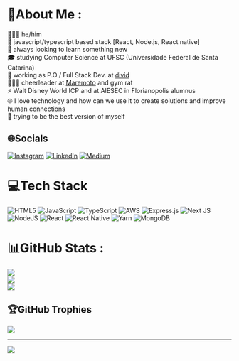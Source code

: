 # 💫About Me :

👨🏽‍💻 he/him  
🧩 javascript/typescript based stack [React, Node.js, React native]  
🚀 always looking to learn something new  
🎓 studying Computer Science at UFSC (Universidade Federal de Santa Catarina)  
💼 working as P.O / Full Stack Dev. at [divid](www.divid.com.br)  
🤸🏽‍♂️ cheerleader at [Maremoto](https://www.instagram.com/maremotocheer/) and gym rat  
⚡ Walt Disney World ICP and at AIESEC in Florianopolis alumnus  
🌐 I love technology and how can we use it to create solutions and improve human connections  
🎉 trying to be the best version of myself  


## 🌐Socials
[![Instagram](https://img.shields.io/badge/Instagram-%23E4405F.svg?logo=Instagram&logoColor=white)](https://instagram.com/fe.camposs) [![LinkedIn](https://img.shields.io/badge/LinkedIn-%230077B5.svg?logo=linkedin&logoColor=white)](https://linkedin.com/in/felipecampossantos) [![Medium](https://img.shields.io/badge/Medium-12100E?logo=medium&logoColor=white)](https://medium.com/@fe.camposs) 

# 💻Tech Stack
![HTML5](https://img.shields.io/badge/html5-%23E34F26.svg?style=flat-square&logo=html5&logoColor=white) ![JavaScript](https://img.shields.io/badge/javascript-%23323330.svg?style=flat-square&logo=javascript&logoColor=%23F7DF1E) ![TypeScript](https://img.shields.io/badge/typescript-%23007ACC.svg?style=flat-square&logo=typescript&logoColor=white) ![AWS](https://img.shields.io/badge/AWS-%23FF9900.svg?style=flat-square&logo=amazon-aws&logoColor=white) ![Express.js](https://img.shields.io/badge/express.js-%23404d59.svg?style=flat-square&logo=express&logoColor=%2361DAFB) ![Next JS](https://img.shields.io/badge/Next-black?style=flat-square&logo=next.js&logoColor=white) ![NodeJS](https://img.shields.io/badge/node.js-6DA55F?style=flat-square&logo=node.js&logoColor=white) ![React](https://img.shields.io/badge/react-%2320232a.svg?style=flat-square&logo=react&logoColor=%2361DAFB) ![React Native](https://img.shields.io/badge/react_native-%2320232a.svg?style=flat-square&logo=react&logoColor=%2361DAFB) ![Yarn](https://img.shields.io/badge/yarn-%232C8EBB.svg?style=flat-square&logo=yarn&logoColor=white) ![MongoDB](https://img.shields.io/badge/MongoDB-%234ea94b.svg?style=flat-square&logo=mongodb&logoColor=white)
# 📊GitHub Stats :
![](https://github-readme-stats.vercel.app/api?username=felipecampossantos&theme=dark&hide_border=true&include_all_commits=false&count_private=false)<br/>
![](https://github-readme-streak-stats.herokuapp.com/?user=felipecampossantos&theme=dark&hide_border=true)<br/>
![](https://github-readme-stats.vercel.app/api/top-langs/?username=felipecampossantos&theme=dark&hide_border=true&include_all_commits=false&count_private=false&layout=compact)

## 🏆GitHub Trophies
![](https://github-profile-trophy.vercel.app/?username=felipecampossantos&theme=onedark&no-frame=true&no-bg=true&margin-w=4)

---
[![](https://visitcount.itsvg.in/api?id=felipecampossantos&icon=0&color=12)](https://visitcount.itsvg.in)
